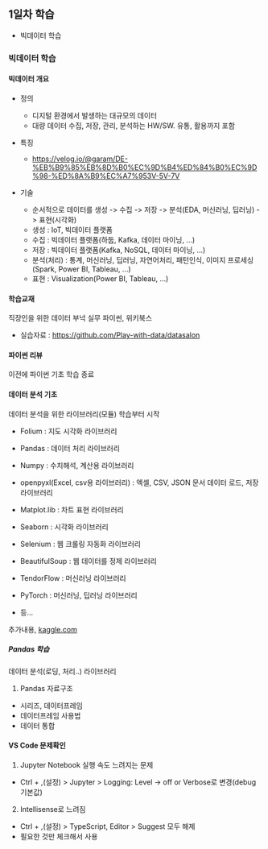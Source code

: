 ## 1일차 학습

- 빅데이터 학습

### 빅데이터 학습

#### 빅데이터 개요

- 정의

  - 디지털 환경에서 발생하는 대규모의 데이터
  - 대량 데이터 수집, 저장, 관리, 분석하는 HW/SW. 유통, 활용까지 포함

- 특징

  - https://velog.io/@garam/DE-%EB%B9%85%EB%8D%B0%EC%9D%B4%ED%84%B0%EC%9D%98-%ED%8A%B9%EC%A7%953V-5V-7V

- 기술
  - 순서적으로 데이터를 생성 -> 수집 -> 저장 -> 분석(EDA, 머신러닝, 딥러닝) -> 표현(시각화)
  - 생성 : IoT, 빅데이터 플랫폼
  - 수집 : 빅데이터 플랫폼(하둡, Kafka, 데이터 마이닝, ...)
  - 저장 : 빅데이터 플랫폼(Kafka, NoSQL, 데이터 마이닝, ...)
  - 분석(처리) : 통계, 머신러닝, 딥러닝, 자연어처리, 패턴인식, 이미지 프로세싱(Spark, Power BI, Tableau, ...)
  - 표현 : Visualization(Power BI, Tableau, ...)

#### 학습교재

직장인을 위한 데이터 부넉 실무 파이썬, 위키북스

- 실습자료 : https://github.com/Play-with-data/datasalon

#### 파이썬 리뷰

이전에 파이썬 기초 학습 종료

#### 데이터 분석 기초

데이터 분석을 위한 라이브러리(모듈) 학습부터 시작

- Folium : 지도 시각화 라이브러리
- Pandas : 데이터 처리 라이브러리
- Numpy : 수치해석, 계산용 라이브러리
- openpyxl(Excel, csv용 라이브러리) : 엑셀, CSV, JSON 문서 데이터 로드, 저장 라이브러리
- Matplot.lib : 차트 표현 라이브러리
- Seaborn : 시각화 라이브러리

- Selenium : 웹 크롤링 자동화 라이브러리
- BeautifulSoup : 웹 데이터를 정제 라이브러리

- TendorFlow : 머신러닝 라이브러리
- PyTorch : 머신러닝, 딥러닝 라이브러리
- 등...

추가내용, [kaggle.com](https://www.kaggle.com/)

##### Pandas 학습

데이터 분석(로딩, 처리..) 라이브러리

1. Pandas 자료구조

- 시리즈, 데이터프레임
- 데이터프레임 사용법
- 데이터 통합

#### VS Code 문제확인

1. Jupyter Notebook 실행 속도 느려지는 문제

- Ctrl + ,(설정) > Jupyter > Logging: Level -> off or Verbose로 변경(debug 기본값)

2. Intellisense로 느려짐

- Ctrl + ,(설정) > TypeScript, Editor > Suggest 모두 해제
- 필요한 것만 체크해서 사용
